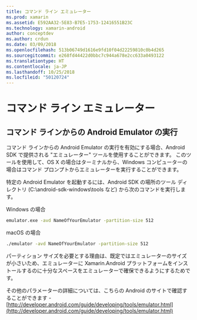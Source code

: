 ```yaml
---
title: コマンド ライン エミュレーター
ms.prod: xamarin
ms.assetid: E592AA32-5E83-B7E5-1753-12416551B23C
ms.technology: xamarin-android
author: conceptdev
ms.author: crdun
ms.date: 03/09/2018
ms.openlocfilehash: 513b06749d1616e9fd10f04d22259810c0b4d265
ms.sourcegitcommit: e268fd44422d0bbc7c944a678e2cc633a0493122
ms.translationtype: HT
ms.contentlocale: ja-JP
ms.lasthandoff: 10/25/2018
ms.locfileid: "50120724"
---
```

# <a name="command-line-emulator"></a>コマンド ライン エミュレーター


## <a name="running-the-android-emulator-from-the-command-line"></a>コマンド ラインからの Android Emulator の実行

コマンド ラインからの Android Emulator の実行を有効にする場合、Android SDK で提供される "エミュレーター" ツールを使用することができます。 このツールを使用して、OS X の場合はターミナルから、Windows コンピューターの場合はコマンド プロンプトからエミュレーターを実行することができます。

特定の Android Emulator を起動するには、Android SDK の場所のツール ディレクトリ (C:\android-sdk-windows\tools など) から次のコマンドを実行します。

Windows の場合

```cmd
emulator.exe -avd NameOfYourEmulator -partition-size 512
```

macOS の場合

```bash
./emulator -avd NameOfYourEmulator -partition-size 512
```

パーティション サイズを必要とする理由は、既定ではエミュレーターのサイズが小さいため、エミュレーターに Xamarin.Android プラットフォームをインストールするのに十分なスペースをエミュレーターで確保できるようにするためです。

その他のパラメーターの詳細については、こちらの Android のサイトで確認することができます - [http://developer.android.com/guide/developing/tools/emulator.html](http://developer.android.com/guide/developing/tools/emulator.html)
